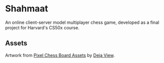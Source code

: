 # Shahmaat

An online client-server model multiplayer chess game, developed as a final project for Harvard's CS50x course.

## Assets

Artwork from [Pixel Chess Board Assets](https://deja-view.itch.io/chess-assets) by [Deja View](https://deja-view.itch.io).
